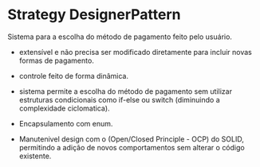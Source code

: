 # Strategy DesignerPattern

Sistema para a escolha do método de pagamento feito pelo usuário. 

- extensível e não precisa ser modificado diretamente para incluir novas formas de pagamento.

- controle feito de forma dinâmica.

- sistema permite a escolha do método de pagamento sem utilizar estruturas condicionais como if-else ou switch (diminuindo a complexidade ciclomatica).

- Encapsulamento com enum.

- Manutenivel  design com o (Open/Closed Principle - OCP) do SOLID, permitindo a adição de novos comportamentos sem alterar o código existente.


